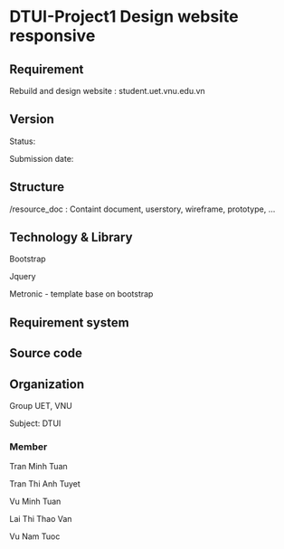 # DTUI-Project1 Design website responsive
## Requirement
Rebuild and design website : student.uet.vnu.edu.vn

## Version
Status:

Submission date:

## Structure
/resource_doc : Containt document, userstory, wireframe, prototype, ...

## Technology & Library
Bootstrap

Jquery

Metronic - template base on bootstrap

## Requirement system


## Source code


## Organization

Group UET, VNU

Subject: DTUI

### Member

Tran Minh Tuan

Tran Thi Anh Tuyet

Vu Minh Tuan

Lai Thi Thao Van

Vu Nam Tuoc